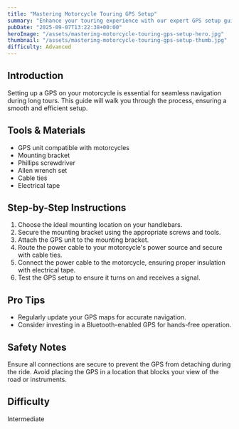 ```yaml
---
title: "Mastering Motorcycle Touring GPS Setup"
summary: "Enhance your touring experience with our expert GPS setup guide for motorcycles"
pubDate: "2025-09-07T13:22:38+00:00"
heroImage: "/assets/mastering-motorcycle-touring-gps-setup-hero.jpg"
thumbnail: "/assets/mastering-motorcycle-touring-gps-setup-thumb.jpg"
difficulty: Advanced
---
```


<h2>Introduction</h2>
<p>Setting up a GPS on your motorcycle is essential for seamless navigation during long tours. This guide will walk you through the process, ensuring a smooth and efficient setup.</p>
<h2>Tools & Materials</h2>
<ul>
  <li>GPS unit compatible with motorcycles</li>
  <li>Mounting bracket</li>
  <li>Phillips screwdriver</li>
  <li>Allen wrench set</li>
  <li>Cable ties</li>
  <li>Electrical tape</li>
</ul>
<h2>Step-by-Step Instructions</h2>
<ol>
  <li>Choose the ideal mounting location on your handlebars.</li>
  <li>Secure the mounting bracket using the appropriate screws and tools.</li>
  <li>Attach the GPS unit to the mounting bracket.</li>
  <li>Route the power cable to your motorcycle's power source and secure with cable ties.</li>
  <li>Connect the power cable to the motorcycle, ensuring proper insulation with electrical tape.</li>
  <li>Test the GPS setup to ensure it turns on and receives a signal.</li>
</ol>
<h2>Pro Tips</h2>
<ul>
  <li>Regularly update your GPS maps for accurate navigation.</li>
  <li>Consider investing in a Bluetooth-enabled GPS for hands-free operation.</li>
</ul>
<h2>Safety Notes</h2>
<p>Ensure all connections are secure to prevent the GPS from detaching during the ride. Avoid placing the GPS in a location that blocks your view of the road or instruments.</p>
<h2>Difficulty</h2>
<p>Intermediate</p>